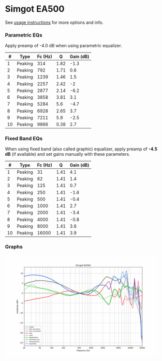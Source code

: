 # Simgot EA500
See [usage instructions](https://github.com/jaakkopasanen/AutoEq#usage) for more options and info.

### Parametric EQs
Apply preamp of -4.0 dB when using parametric equalizer.

|   # | Type    |   Fc (Hz) |    Q |   Gain (dB) |
|-----|---------|-----------|------|-------------|
|   1 | Peaking |       314 | 1.82 |        -1.3 |
|   2 | Peaking |       792 | 1.71 |         0.6 |
|   3 | Peaking |      1239 | 1.46 |         1.5 |
|   4 | Peaking |      2257 | 2.42 |        -2   |
|   5 | Peaking |      2877 | 2.14 |        -6.2 |
|   6 | Peaking |      3858 | 3.81 |         3.1 |
|   7 | Peaking |      5284 | 5.6  |        -4.7 |
|   8 | Peaking |      6928 | 2.65 |         3.7 |
|   9 | Peaking |      7211 | 5.9  |        -2.5 |
|  10 | Peaking |      9866 | 0.38 |         2.7 |

### Fixed Band EQs
When using fixed band (also called graphic) equalizer, apply preamp of **-4.5 dB** (if available) and set gains manually with these parameters.

|   # | Type    |   Fc (Hz) |    Q |   Gain (dB) |
|-----|---------|-----------|------|-------------|
|   1 | Peaking |        31 | 1.41 |         4.1 |
|   2 | Peaking |        62 | 1.41 |         1.4 |
|   3 | Peaking |       125 | 1.41 |         0.7 |
|   4 | Peaking |       250 | 1.41 |        -1.6 |
|   5 | Peaking |       500 | 1.41 |        -0.4 |
|   6 | Peaking |      1000 | 1.41 |         2.7 |
|   7 | Peaking |      2000 | 1.41 |        -3.4 |
|   8 | Peaking |      4000 | 1.41 |        -0.8 |
|   9 | Peaking |      8000 | 1.41 |         3.6 |
|  10 | Peaking |     16000 | 1.41 |         3.9 |

### Graphs
![](./Simgot%20EA500.png)

